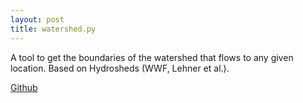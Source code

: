 ```yaml
---
layout: post
title: watershed.py
---
```


A tool to get the boundaries of the watershed that flows to any given location.
Based on Hydrosheds (WWF, Lehner et al.).

[Github](https://github.com/fgassert/watershed.py)

